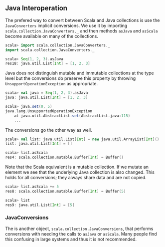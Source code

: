 ## Java Interoperation

The prefered way to convert between Scala and Java collections is use the `JavaConverters` implicit conversions. We use it by importing `scala.collection.JavaConverters._` and then methods `asJava` and `asScala` become available on many of the collections.

~~~ scala
scala> import scala.collection.JavaConverters._
import scala.collection.JavaConverters._

scala> Seq(1, 2, 3).asJava
res18: java.util.List[Int] = [1, 2, 3]
~~~

Java does not distinguish mutable and immutable collections at the type level but the conversions do preserve this property by throwing `UnsupportOperationException` as appropriate.

~~~ scala
scala> val java = Seq(1, 2, 3).asJava
java: java.util.List[Int] = [1, 2, 3]

scala> java.set(0, 5)
java.lang.UnsupportedOperationException
	at java.util.AbstractList.set(AbstractList.java:115)
    ...
~~~

The conversions go the other way as well.

~~~ scala
scala> val list: java.util.List[Int] = new java.util.ArrayList[Int]()
list: java.util.List[Int] = []

scala> list.asScala
res4: scala.collection.mutable.Buffer[Int] = Buffer()
~~~

Note that the Scala equivalent is a mutable collection. If we mutate an element we see that the underlying Java collection is also changed. This holds for all conversions; they always share data and are not copied.

~~~ scala
scala> list.asScala += 5
res8: scala.collection.mutable.Buffer[Int] = Buffer(5)

scala> list
res9: java.util.List[Int] = [5]
~~~

### JavaConversions

The is another object, `scala.collection.JavaConversions`, that performs conversions with needing the calls to `asJava` or `asScala`. Many people find this confusing in large systems and thus it is not recommended.
